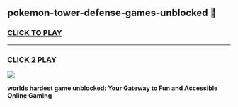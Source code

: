 
## pokemon-tower-defense-games-unblocked 👋
<h3>
<a href="https://premium.freeplayer.one?title=pokemon-tower-defense-games-unblocked&ref=14F">CLICK TO PLAY</a></h3>
<hr>

<h3>
<a href="https://premium.freeplayer.one?title=pokemon-tower-defense-games-unblocked&ref=14F">CLICK 2 PLAY</a>
  
</h3>

<a href="https://premium.freeplayer.one?title=pokemon-tower-defense-games-unblocked&ref=12F/"><img src="https://clearcache.store/games.png"></a>


**worlds hardest game unblocked: Your Gateway to Fun and Accessible Online Gaming**
